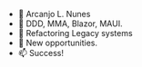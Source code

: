 - 👋 Arcanjo L. Nunes
- 👀 DDD, MMA, Blazor, MAUI.
- 🌱 Refactoring Legacy systems
- 💞️ New opportunities.
- 📫 Success!
<!---
ArcanjoNunes/ArcanjoNunes is a ✨ special ✨ repository because its `README.md` (this file) appears on your GitHub profile.
You can click the Preview link to take a look at your changes.
--->

